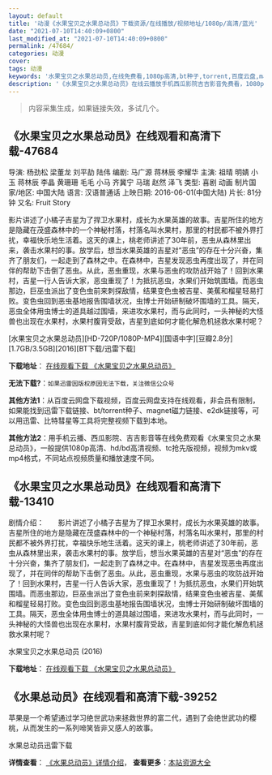 ```yaml
---
layout: default
title: '动漫《水果宝贝之水果总动员》下载资源/在线播放/视频地址/1080p/高清/蓝光'
date: "2021-07-10T14:40:09+0800"
last_modified_at: "2021-07-10T14:40:09+0800"
permalink: /47684/
categories: 动漫
cover:
tags: 动漫
keywords: '水果宝贝之水果总动员,在线免费看,1080p高清,bt种子,torrent,百度云盘,magnet,磁力链,迅雷下载资源'
description: '《水果宝贝之水果总动员》在线云播放手机西瓜影院吉吉影音免费看，1080p高清bd/hd未删减完整版和tc抢先枪版，mkv/mp4格式，附带bt/torrent种子、magnet/磁力链、百度云盘、网盘资源迅雷下载链接'
---
```


>内容采集生成，如果链接失效，多试几个。


## 《水果宝贝之水果总动员》在线观看和高清下载-47684

导演: 杨劲松 梁董龙 刘平劼 陆伟 编剧: 马广源 蒋林辰 李耀华 主演: 祖晴 明婧 小玉 蒋林辰 李晶 黄珊珊 毛毛 小马 齐冀宁 马瑞 赵然 泽飞 类型: 喜剧 动画 制片国家/地区: 中国大陆 语言: 汉语普通话 上映日期: 2016-06-01(中国大陆) 片长: 81分钟 又名: Fruit Story

影片讲述了小橘子吉星为了捍卫水果村，成长为水果英雄的故事。吉星所住的地方是隐藏在茂盛森林中的一个神秘村落，村落名叫水果村，那里的村民都不被外界打扰，幸福快乐地生活着。这天的课上，桃老师讲述了30年前，恶虫从森林里出来，袭击水果村的事。放学后，想当水果英雄的吉星对“恶虫”的存在十分兴奋，集齐了朋友们，一起走到了森林之中。在森林中，吉星发现恶虫再度出现了，并在同伴的帮助下击倒了恶虫。从此，恶虫重现，水果与恶虫的攻防战开始了！回到水果村，吉星一行人告诉大家，恶虫重现了！为抵抗恶虫，水果们开始筑围墙。而恶虫那边，巨巫虫派出了变色虫前来刺探敌情，结果变色虫被吉星、美蕉和榴星轻易打败。变色虫回到恶虫基地报告围墙状况，虫博士开始研制破坏围墙的工具。隔天，恶虫全体用虫博士的道具越过围墙，来进攻水果村，而与此同时，一头神秘的大怪兽也出现在水果村，水果村腹背受敌，吉星到底如何才能化解危机拯救水果村呢？


[水果宝贝之水果总动员][HD-720P/1080P-MP4][国语中字][豆瓣2.8分][1.7GB/3.5GB][2016][BT下载/迅雷下载]

**下载地址**： [在线观看下载 《水果宝贝之水果总动员》](https://www.btdx8.com/torrent/fruit_story_2016.html) 


**无法下载?**：`如果迅雷因版权原因无法下载，关注微信公众号 `

**其他方法1**：从百度云网盘下载视频，百度云网盘支持在线观看，非会员有限制，如果能找到迅雷下载链接、bt/torrent种子、magnet磁力链接、e2dk链接等，可以用迅雷、比特彗星等工具将完整视频下载到本地。

**其他方法2**：用手机云播、西瓜影院、吉吉影音等在线免费观看《水果宝贝之水果总动员》，一般提供1080p高清、hd/bd高清视频、tc抢先版视频，视频为mkv或mp4格式，不同站点视频质量和播放速度不同。


## 《水果宝贝之水果总动员》在线观看和高清下载-13410

剧情介绍：　　影片讲述了小橘子吉星为了捍卫水果村，成长为水果英雄的故事。吉星所住的地方是隐藏在茂盛森林中的一个神秘村落，村落名叫水果村，那里的村民都不被外界打扰，幸福快乐地生活着。这天的课上，桃老师讲述了30年前，恶虫从森林里出来，袭击水果村的事。放学后，想当水果英雄的吉星对“恶虫”的存在十分兴奋，集齐了朋友们，一起走到了森林之中。在森林中，吉星发现恶虫再度出现了，并在同伴的帮助下击倒了恶虫。从此，恶虫重现，水果与恶虫的攻防战开始了！回到水果村，吉星一行人告诉大家，恶虫重现了！为抵抗恶虫，水果们开始筑围墙。而恶虫那边，巨巫虫派出了变色虫前来刺探敌情，结果变色虫被吉星、美蕉和榴星轻易打败。变色虫回到恶虫基地报告围墙状况，虫博士开始研制破坏围墙的工具。隔天，恶虫全体用虫博士的道具越过围墙，来进攻水果村，而与此同时，一头神秘的大怪兽也出现在水果村，水果村腹背受敌，吉星到底如何才能化解危机拯救水果村呢？


水果宝贝之水果总动员 (2016)

**下载地址**： [在线观看下载 《水果宝贝之水果总动员》](https://www.btbtdy.me/btdy/dy5802.html) 


## 《水果总动员》在线观看和高清下载-39252

苹果是一个希望通过学习绝世武功来拯救世界的富二代，遇到了会绝世武功的樱桃，从而发生的一系列啼笑皆非又感人的故事。<!---剧情end--->


水果总动员迅雷下载

**详情查看**： [《水果总动员》详情介绍](/movie/39252/)， **查看更多**：[本站资源大全](/movie/t/all/)

